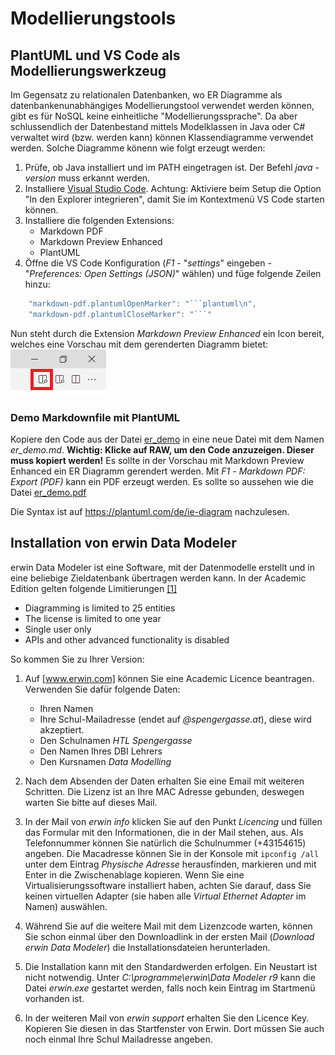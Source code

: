 # Modellierungstools

## PlantUML und VS Code als Modellierungswerkzeug

Im Gegensatz zu relationalen Datenbanken, wo ER Diagramme als datenbankenunabhängiges Modellierungstool
verwendet werden können, gibt es für NoSQL keine einheitliche "Modellierungssprache". Da aber
schlussendlich der Datenbestand mittels Modelklassen in Java oder C# verwaltet wird (bzw. werden kann)
können Klassendiagramme verwendet werden. Solche Diagramme könenn wie folgt erzeugt werden:

1. Prüfe, ob Java installiert und im PATH eingetragen ist. Der Befehl *java -version* muss erkannt werden.
1. Installiere [Visual Studio Code](https://code.visualstudio.com). Achtung: Aktiviere beim Setup
   die Option "In den Explorer integrieren", damit Sie im Kontextmenü VS Code starten können.
1. Installiere die folgenden Extensions:
   - Markdown PDF
   - Markdown Preview Enhanced
   - PlantUML
1. Öffne die VS Code Konfiguration (*F1* - "*settings*" eingeben - "*Preferences: Open Settings (JSON)*" wählen)
   und füge folgende Zeilen hinzu:

```javascript
    "markdown-pdf.plantumlOpenMarker": "```plantuml\n",
    "markdown-pdf.plantumlCloseMarker": "```"   
```

Nun steht durch die Extension *Markdown Preview Enhanced* ein Icon bereit, welches eine Vorschau mit
dem gerenderten Diagramm bietet:
![](preview_vscode.png)

### Demo Markdownfile mit PlantUML

Kopiere den Code aus der Datei [er_demo](er_demo.md) in eine neue Datei mit dem Namen
*er_demo.md*. **Wichtig: Klicke auf RAW, um den Code anzuzeigen. Dieser muss kopiert werden!**
Es sollte in der Vorschau mit Markdown Preview Enhanced ein ER Diagramm gerendert werden.
Mit *F1* - *Markdown PDF: Export (PDF)* kann ein PDF erzeugt werden. Es sollte so aussehen wie
die Datei [er_demo.pdf](er_demo.pdf)

Die Syntax ist auf https://plantuml.com/de/ie-diagram nachzulesen.

## Installation von erwin Data Modeler
erwin Data Modeler ist eine Software, mit der Datenmodelle erstellt und in eine beliebige Zieldatenbank übertragen werden kann. In der Academic Edition gelten folgende Limitierungen <a href="https://support.erwin.com/hc/en-us/articles/115001820927-What-is-erwin-Data-Modeler-Academic-Edition-What-are-the-limitations-and-usages-" target="_blank">[1]</a>

* Diagramming is limited to 25 entities
* The license is limited to one year
* Single user only
* APIs and other advanced functionality is disabled

So kommen Sie zu Ihrer Version:

1. Auf <a href="https://www.erwin.com/register/129709/" target="_blank">[www.erwin.com]</a> können Sie eine Academic Licence beantragen. Verwenden Sie dafür folgende Daten:
    - Ihren Namen
    - Ihre Schul-Mailadresse (endet auf *@spengergasse.at*), diese wird akzeptiert.
    - Den Schulnamen *HTL Spengergasse*
    - Den Namen Ihres DBI Lehrers 
    - Den Kursnamen *Data Modelling*

1. Nach dem Absenden der Daten erhalten Sie eine Email mit weiteren Schritten. Die Lizenz ist an Ihre MAC Adresse gebunden, deswegen warten Sie bitte auf dieses Mail.

1. In der Mail von *erwin info* klicken Sie auf den Punkt *Licencing* und füllen das Formular mit den Informationen, die in der Mail stehen, aus. Als Telefonnummer können Sie natürlich die Schulnummer (+43154615) angeben. Die Macadresse können Sie in der Konsole mit `ipconfig /all` unter dem Eintrag *Physische Adresse* herausfinden, markieren und mit Enter in die Zwischenablage kopieren. Wenn Sie eine Virtualisierungssoftware installiert haben, achten Sie darauf, dass Sie keinen virtuellen Adapter (sie haben alle *Virtual Ethernet Adapter* im Namen) auswählen.

1. Während Sie auf die weitere Mail mit dem Lizenzcode warten, können Sie schon einmal über den Downloadlink in der ersten Mail (*Download erwin Data Modeler*) die Installationsdateien herunterladen.

1. Die Installation kann mit den Standardwerden erfolgen. Ein Neustart ist nicht notwendig. Unter *C:\programme\erwin\Data Modeler r9* kann die Datei *erwin.exe* gestartet werden, falls noch kein Eintrag im Startmenü vorhanden ist.

1. In der weiteren Mail von *erwin support* erhalten Sie den Licence Key. Kopieren Sie diesen in das Startfenster von Erwin. Dort müssen Sie auch noch einmal Ihre Schul Mailadresse angeben.